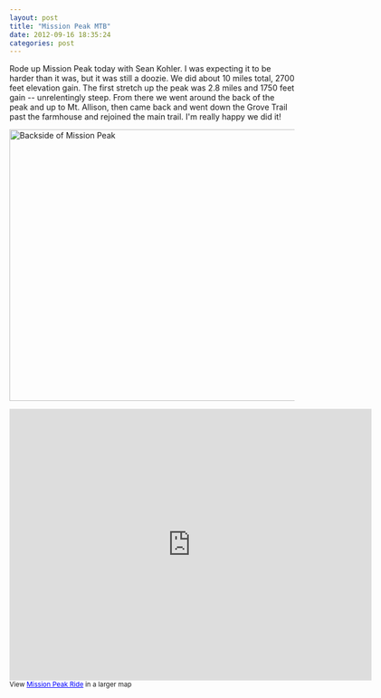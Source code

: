 ```yaml
---
layout: post
title: "Mission Peak MTB"
date: 2012-09-16 18:35:24
categories: post
---
```

Rode up Mission Peak today with Sean Kohler.  I was expecting it to be harder than it was, but it was still a doozie.  We did about 10 miles total, 2700 feet elevation gain.  The first stretch up the peak was 2.8 miles and 1750 feet gain -- unrelentingly steep.  From there we went around the back of the peak and up to Mt. Allison, then came back and went down the Grove Trail past the farmhouse and rejoined the main trail.  I'm really happy we did it!

<a href="http://www.flickr.com/photos/thenobot/7992854283/" title="Backside of Mission Peak by thenobot, on Flickr"><img src="http://farm9.staticflickr.com/8295/7992854283_e4ed5a85e0_z.jpg" width="640" height="480" alt="Backside of Mission Peak"></a>

<iframe width="640" height="480" frameborder="0" scrolling="no" marginheight="0" marginwidth="0" src="https://maps.google.com/maps/ms?msa=0&amp;msid=204175310944031498999.0004c9d5dd616904acad7&amp;ie=UTF8&amp;t=p&amp;ll=37.508228,-121.890478&amp;spn=0.032682,0.054846&amp;z=14&amp;output=embed"></iframe><br /><small>View <a href="https://maps.google.com/maps/ms?msa=0&amp;msid=204175310944031498999.0004c9d5dd616904acad7&amp;ie=UTF8&amp;t=p&amp;ll=37.508228,-121.890478&amp;spn=0.032682,0.054846&amp;z=14&amp;source=embed" style="color:#0000FF;text-align:left">Mission Peak Ride</a> in a larger map</small>
